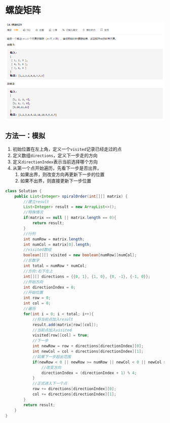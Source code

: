 # 螺旋矩阵

![image-20210130213500912](https://raw.githubusercontent.com/TWDH/General/pic/img/image-20210130213500912.png)

## 方法一：模拟

1. 初始位置在左上角，定义一个`visited`记录已经走过的点
2. 定义数组`directions`，定义下一步走的方向
3. 定义`directionIndex`表示当前选择哪个方向
4. 从第一个点开始遍历，先看下一步是否出界，
   1. 如果出界，则改变方向再更新下一步的位置
   2. 如果不出界，则直接更新下一步位置

```java
class Solution {
    public List<Integer> spiralOrder(int[][] matrix) {
        //建立result
        List<Integer> result = new ArrayList<>();
        //特殊情况
        if(matrix == null || matrix.length == 0){
            return result;
        }
        //行列
        int numRow = matrix.length;
        int numCol = matrix[0].length;
        //visited数组
        boolean[][] visited = new boolean[numRow][numCol];
        //总数字
        int total = numRow * numCol;
        //方向:右下左上
        int[][] directions = {{0, 1}, {1, 0}, {0, -1}, {-1, 0}};
        //开始方向
        int directionIndex = 0;
        //开始位置
        int row = 0;
        int col = 0;
        //遍历
        for(int i = 0; i < total; i++){
            //将当前点加入result
            result.add(matrix[row][col]);
            //当前点加入visited
            visited[row][col] = true;
            //下一步
            int newRow = row + directions[directionIndex][0];
            int newCol = col + directions[directionIndex][1];
            //如果下一步超出范围
            if(newRow < 0 || newRow >= numRow || newCol < 0 || newCol >= numCol || visited[newRow][newCol] == true){
                //改变方向
                directionIndex = (directionIndex + 1) % 4;
            }
            //正式进入下一个点
            row += directions[directionIndex][0];
            col += directions[directionIndex][1];
        }
        return result;
    }
}
```

